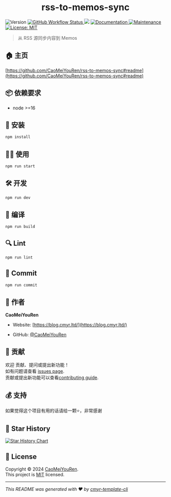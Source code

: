 <h1 align="center">rss-to-memos-sync </h1>
<p>
  <img alt="Version" src="https://img.shields.io/github/package-json/v/CaoMeiYouRen/rss-to-memos-sync.svg" />
  <a href="https://github.com/CaoMeiYouRen/rss-to-memos-sync/actions?query=workflow%3ARelease" target="_blank">
    <img alt="GitHub Workflow Status" src="https://img.shields.io/github/actions/workflow/status/CaoMeiYouRen/rss-to-memos-sync/release.yml?branch=master">
  </a>
  <img src="https://img.shields.io/badge/node-%3E%3D16-blue.svg" />
  <a href="https://github.com/CaoMeiYouRen/rss-to-memos-sync#readme" target="_blank">
    <img alt="Documentation" src="https://img.shields.io/badge/documentation-yes-brightgreen.svg" />
  </a>
  <a href="https://github.com/CaoMeiYouRen/rss-to-memos-sync/graphs/commit-activity" target="_blank">
    <img alt="Maintenance" src="https://img.shields.io/badge/Maintained%3F-yes-green.svg" />
  </a>
  <a href="https://github.com/CaoMeiYouRen/rss-to-memos-sync/blob/master/LICENSE" target="_blank">
    <img alt="License: MIT" src="https://img.shields.io/github/license/CaoMeiYouRen/rss-to-memos-sync?color=yellow" />
  </a>
</p>


> 从 RSS 源同步内容到 Memos

## 🏠 主页

[https://github.com/CaoMeiYouRen/rss-to-memos-sync#readme](https://github.com/CaoMeiYouRen/rss-to-memos-sync#readme)


## 📦 依赖要求


- node >=16

## 🚀 安装

```sh
npm install
```

## 👨‍💻 使用

```sh
npm run start
```

## 🛠️ 开发

```sh
npm run dev
```

## 🔧 编译

```sh
npm run build
```

## 🔍 Lint

```sh
npm run lint
```

## 💾 Commit

```sh
npm run commit
```


## 👤 作者


**CaoMeiYouRen**

* Website: [https://blog.cmyr.ltd/](https://blog.cmyr.ltd/)

* GitHub: [@CaoMeiYouRen](https://github.com/CaoMeiYouRen)


## 🤝 贡献

欢迎 贡献、提问或提出新功能！<br />如有问题请查看 [issues page](https://github.com/CaoMeiYouRen/rss-to-memos-sync/issues). <br/>贡献或提出新功能可以查看[contributing guide](https://github.com/CaoMeiYouRen/rss-to-memos-sync/blob/master/CONTRIBUTING.md).

## 💰 支持

如果觉得这个项目有用的话请给一颗⭐️，非常感谢

## 🌟 Star History

[![Star History Chart](https://api.star-history.com/svg?repos=CaoMeiYouRen/rss-to-memos-sync&type=Date)](https://star-history.com/#CaoMeiYouRen/rss-to-memos-sync&Date)

## 📝 License

Copyright © 2024 [CaoMeiYouRen](https://github.com/CaoMeiYouRen).<br />
This project is [MIT](https://github.com/CaoMeiYouRen/rss-to-memos-sync/blob/master/LICENSE) licensed.

***
_This README was generated with ❤️ by [cmyr-template-cli](https://github.com/CaoMeiYouRen/cmyr-template-cli)_

